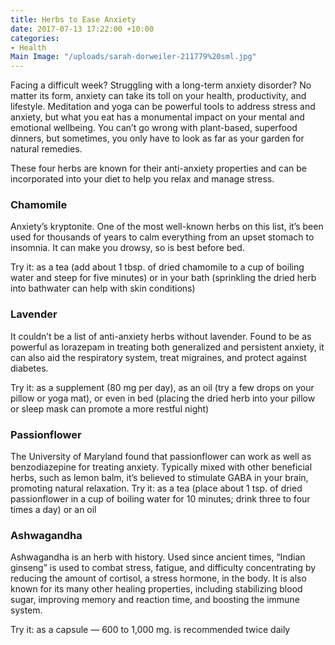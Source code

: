 ```yaml
---
title: Herbs to Ease Anxiety
date: 2017-07-13 17:22:00 +10:00
categories:
- Health
Main Image: "/uploads/sarah-dorweiler-211779%20sml.jpg"
---
```


Facing a difficult week? Struggling with a long-term anxiety disorder? No matter its form, anxiety can take its toll on your health, productivity, and lifestyle. Meditation and yoga can be powerful tools to address stress and anxiety, but what you eat has a monumental impact on your mental and emotional wellbeing. You can’t go wrong with plant-based, superfood dinners, but sometimes, you only have to look as far as your garden for natural remedies.
 
These four herbs are known for their anti-anxiety properties and can be incorporated into your diet to help you relax and manage stress.

### Chamomile
Anxiety’s kryptonite. One of the most well-known herbs on this list, it’s been used for thousands of years to calm everything from an upset stomach to insomnia. It can make you drowsy, so is best before bed.

Try it: as a tea (add about 1 tbsp. of dried chamomile to a cup of boiling water and steep for five minutes) or in your bath (sprinkling the dried herb into bathwater can help with skin conditions)

### Lavender
It couldn’t be a list of anti-anxiety herbs without lavender. Found to be as powerful as lorazepam in treating both generalized and persistent anxiety, it can also aid the respiratory system, treat migraines, and protect against diabetes.

Try it: as a supplement (80 mg per day), as an oil (try a few drops on your pillow or yoga mat), or even in bed (placing the dried herb into your pillow or sleep mask can promote a more restful night)

### Passionflower
The University of Maryland found that passionflower can work as well as benzodiazepine for treating anxiety. Typically mixed with other beneficial herbs, such as lemon balm, it’s believed to stimulate GABA in your brain, promoting natural relaxation.
Try it: as a tea (place about 1 tsp. of dried passionflower in a cup of boiling water for 10 minutes; drink three to four times a day) or an oil

### Ashwagandha
Ashwagandha is an herb with history. Used since ancient times, “Indian ginseng” is used to combat stress, fatigue, and difficulty concentrating by reducing the amount of cortisol, a stress hormone, in the body. It is also known for its many other healing properties, including stabilizing blood sugar, improving memory and reaction time, and boosting the immune system.

Try it: as a capsule — 600 to 1,000 mg. is recommended twice daily